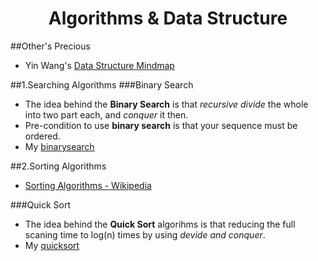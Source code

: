 <html><head><title>Algorithms & Data Structure</title></head><body>
<div id="title" align=center><h1>Algorithms & Data Structure</h1></div>

##Other's Precious
* Yin Wang's [Data Structure Mindmap](http://www.mindomo.com/view?m=925b590ea60143f08654b3c672c4a3e5)


##1.Searching Algorithms
###Binary Search
* The idea behind the __Binary Search__ is that _recursive_ _divide_ the whole into two part each, and _conquer_ it then.
* Pre-condition to use __binary search__ is that your sequence must be ordered.
* My [binarysearch](./binary_search.c.txt)

##2.Sorting Algorithms
* [Sorting Algorithms - Wikipedia](http://en.wikipedia.org/wiki/Sorting_algorithm)

###Quick Sort
* The idea behind the __Quick Sort__ algorihms is that reducing the full scaning time to log(n) times by using _devide and conquer_.
* My [quicksort](./quick_sort.c.txt)


</body></html>
